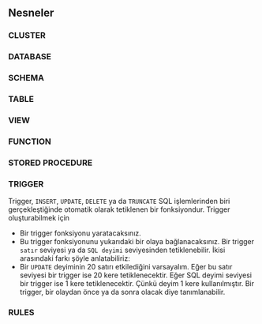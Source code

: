 ## Nesneler
### CLUSTER
### DATABASE
### SCHEMA
### TABLE
### VIEW
### FUNCTION
### STORED PROCEDURE
### TRIGGER
Trigger,  `INSERT`, `UPDATE`, `DELETE` ya da `TRUNCATE` SQL işlemlerinden biri gerçekleştiğinde otomatik olarak tetiklenen bir fonksiyondur. Trigger oluşturabilmek için
* Bir trigger fonksiyonu yaratacaksınız.
* Bu trigger fonksiyonunu yukarıdaki bir olaya bağlanacaksınız.
Bir trigger `satır` seviyesi ya da `SQL deyimi` seviyesinden tetiklenebilir. İkisi arasındaki farkı şöyle anlatabiliriz:
* Bir `UPDATE` deyiminin 20 satırı etkilediğini varsayalım. Eğer bu satır seviyesi bir trigger ise 20 kere tetiklenecektir. Eğer SQL deyimi seviyesi bir trigger ise 1 kere tetiklenecektir. Çünkü deyim 1 kere kullanılmıştır.
Bir trigger, bir olaydan önce ya da sonra olacak diye tanımlanabilir.

### RULES
